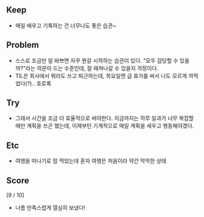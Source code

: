 ## Keep
- 매일 배우고 기록하는 건 너무나도 좋은 습관~

## Problem
- 스스로 조금만 덜 바쁘면 자꾸 뭔갈 시작하는 습관이 있다. "모두 감당할 수 있을까?"라는 의문이 드는 수준인데, 잘 헤쳐나갈 수 있을지 걱정이다.
- TIL은 회사에서 뭐라도 쓰고 퇴근하는데, 목요일엔 급 휴가를 써서 나도 모르게 까먹었다(?).. 호로록

## Try
- 그래서 시간을 조금 더 효율적으로 써야한다. 지금까지는 하루 일과가 너무 복잡할 때만 계획을 쓰곤 했는데, 이제부턴 기계적으로 매일 계획을 세우고 행동해야겠다.

## Etc
- 여행을 떠나기로 맘 먹었는데 혼자 여행은 처음이라 약간 막막한 상태

## Score
[9 / 10]
- 나름 만족스럽게 열심히 보냈다!
